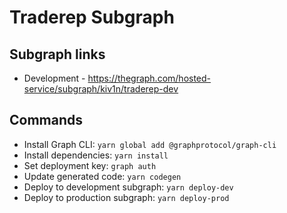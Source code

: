 # Traderep Subgraph

## Subgraph links

- Development - https://thegraph.com/hosted-service/subgraph/kiv1n/traderep-dev

## Commands

- Install Graph CLI: `yarn global add @graphprotocol/graph-cli`
- Install dependencies: `yarn install`
- Set deployment key: `graph auth`
- Update generated code: `yarn codegen`
- Deploy to development subgraph: `yarn deploy-dev`
- Deploy to production subgraph: `yarn deploy-prod`
